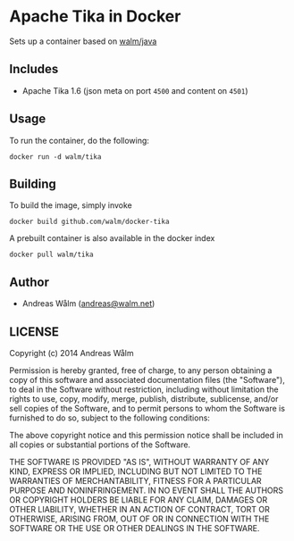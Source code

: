 # Apache Tika in Docker

Sets up a container based on [walm/java](https://github.com/walm/docker-java)

## Includes

  * Apache Tika 1.6 (json meta on port `4500` and content on `4501`)

## Usage

To run the container, do the following:

    docker run -d walm/tika

## Building

To build the image, simply invoke

    docker build github.com/walm/docker-tika

A prebuilt container is also available in the docker index

    docker pull walm/tika

## Author

  * Andreas Wålm (<andreas@walm.net>)

## LICENSE

Copyright (c) 2014 Andreas Wålm

Permission is hereby granted, free of charge, to any person obtaining a copy
of this software and associated documentation files (the "Software"), to deal
in the Software without restriction, including without limitation the rights
to use, copy, modify, merge, publish, distribute, sublicense, and/or sell
copies of the Software, and to permit persons to whom the Software is
furnished to do so, subject to the following conditions:

The above copyright notice and this permission notice shall be included in
all copies or substantial portions of the Software.

THE SOFTWARE IS PROVIDED "AS IS", WITHOUT WARRANTY OF ANY KIND, EXPRESS OR
IMPLIED, INCLUDING BUT NOT LIMITED TO THE WARRANTIES OF MERCHANTABILITY,
FITNESS FOR A PARTICULAR PURPOSE AND NONINFRINGEMENT. IN NO EVENT SHALL THE
AUTHORS OR COPYRIGHT HOLDERS BE LIABLE FOR ANY CLAIM, DAMAGES OR OTHER
LIABILITY, WHETHER IN AN ACTION OF CONTRACT, TORT OR OTHERWISE, ARISING FROM,
OUT OF OR IN CONNECTION WITH THE SOFTWARE OR THE USE OR OTHER DEALINGS IN
THE SOFTWARE.
